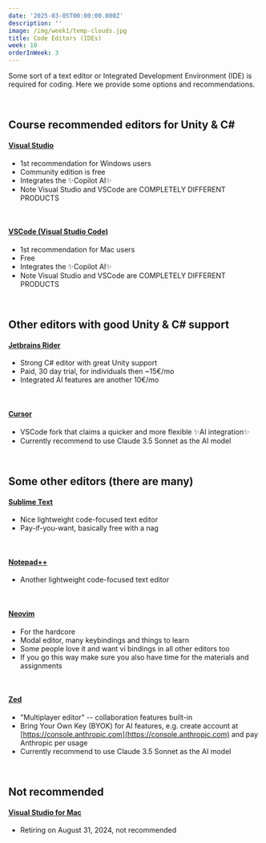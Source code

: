 ```yaml
---
date: '2025-03-05T00:00:00.000Z'
description: ''
image: /img/week1/temp-clouds.jpg
title: Code Editors (IDEs)
week: 10
orderInWeek: 3
---
```


Some sort of a text editor or Integrated Development Environment (IDE) is required for coding. Here we provide some options and recommendations.

 

## Course recommended editors for Unity & C\#

#### [Visual Studio](https://visualstudio.microsoft.com/)

* 1st recommendation for Windows users
* Community edition is free
* Integrates the ✨Copilot AI✨
* Note Visual Studio and VSCode are COMPLETELY DIFFERENT PRODUCTS

 

#### [VSCode (Visual Studio Code)](https://code.visualstudio.com/)

* 1st recommendation for Mac users
* Free
* Integrates the ✨Copilot AI✨
* Note Visual Studio and VSCode are COMPLETELY DIFFERENT PRODUCTS

 

## Other editors with good Unity & C# support

#### [Jetbrains Rider](https://www.jetbrains.com/rider/)

* Strong C# editor with great Unity support
* Paid, 30 day trial, for individuals then \~15€/mo
* Integrated AI features are another 10€/mo

 

#### [Cursor](https://cursor.com)

* VSCode fork that claims a quicker and more flexible ✨AI integration✨
* Currently recommend to use Claude 3.5 Sonnet as the AI model

 

## Some other editors (there are many)

#### [Sublime Text](https://www.sublimetext.com/)

* Nice lightweight code-focused text editor
* Pay-if-you-want, basically free with a nag

 

#### [Notepad++](https://notepad-plus-plus.org/)

* Another lightweight code-focused text editor

 

#### [Neovim](https://neovim.io/)

* For the hardcore
* Modal editor, many keybindings and things to learn
* Some people love it and want vi bindings in all other editors too
* If you go this way make sure you also have time for the materials and assignments

 

#### [Zed](https://zed.dev)

* "Multiplayer editor" -- collaboration features built-in
* Bring Your Own Key (BYOK) for AI features, e.g. create account at [https://console.anthropic.com](https://console.anthropic.com) and pay Anthropic per usage
* Currently recommend to use Claude 3.5 Sonnet as the AI model

 

## Not recommended

#### [Visual Studio for Mac](https://visualstudio.microsoft.com/vs/mac/)

* Retiring on August 31, 2024, not recommended

 
